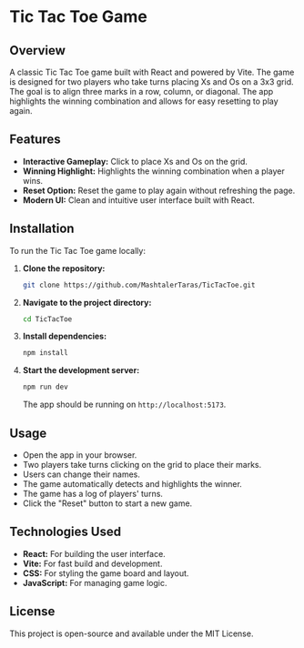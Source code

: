 # Tic Tac Toe Game

## Overview

A classic Tic Tac Toe game built with React and powered by Vite. The game is designed for two players who take turns placing Xs and Os on a 3x3 grid. The goal is to align three marks in a row, column, or diagonal. The app highlights the winning combination and allows for easy resetting to play again.

## Features

- **Interactive Gameplay:** Click to place Xs and Os on the grid.
- **Winning Highlight:** Highlights the winning combination when a player wins.
- **Reset Option:** Reset the game to play again without refreshing the page.
- **Modern UI:** Clean and intuitive user interface built with React.

## Installation

To run the Tic Tac Toe game locally:

1. **Clone the repository:**

   ```bash
   git clone https://github.com/MashtalerTaras/TicTacToe.git
   ```

2. **Navigate to the project directory:**

   ```bash
   cd TicTacToe
   ```

3. **Install dependencies:**

   ```bash
   npm install
   ```

4. **Start the development server:**

   ```bash
   npm run dev
   ```

   The app should be running on `http://localhost:5173`.

## Usage

- Open the app in your browser.
- Two players take turns clicking on the grid to place their marks.
- Users can change their names.
- The game automatically detects and highlights the winner.
- The game has a log of players' turns.
- Click the "Reset" button to start a new game.

## Technologies Used

- **React:** For building the user interface.
- **Vite:** For fast build and development.
- **CSS:** For styling the game board and layout.
- **JavaScript:** For managing game logic.

## License

This project is open-source and available under the MIT License.
